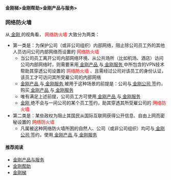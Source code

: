 #### 金刚梯>金刚帮助>金刚产品与服务>
### 网络防火墙
从[ 金刚 ](https://a2zitpro.github.io/web/a2zitpro)的视角看，<font color="Red"> 网络防火墙 </font>大致分为两类：
- 第一类是：为保护公司（或非公司组织）内部网络，阻止除公司员工外的其他人员访问公司内部网络而设置的<font color="Red"> 网络防火墙 </font>
  - 当公司员工离开公司内部网络环境、从公共场所（比如机场、酒店）访问公司内部网络时，则需要釆用[ 金刚产品 ](https://a2zitpro.github.io/web/dlb)与[ 金刚服务 ](https://a2zitpro.github.io/web/kkservices)中所包含的VPN技术帮助其穿透公司设置的<font color="Red"> 网络防火墙 </font>、且需经过公司对该员工的身份认证，该员工才可访问其所受雇公司的内部网络
  - [ 金刚产品 ](https://a2zitpro.github.io/web/dlb)与[ 金刚服务 ](https://a2zitpro.github.io/web/kkservices)被用于这种场景的前提是：公司与[ 金刚公司 ](https://a2zitpro.github.io/web/a2zitpro)签约，购买[ 金刚产品 ](https://a2zitpro.github.io/web/dlb)与[ 金刚服务 ](https://a2zitpro.github.io/web/kkservices)
  - 唯有满足上述前提，公司员工方可使用[ 金刚产品 ](https://a2zitpro.github.io/web/dlb)与[ 金刚服务 ](https://a2zitpro.github.io/web/kkservices)
  - [ 金刚 ](https://a2zitpro.github.io/web/a2zitpro)绝不会与一间公司的某个员工签约，助其穿透其所受雇公司的<font color="Red"> 网络防火墙 </font> <br>
- 第二类是：某些政权为阻止其国民从国际互联网获得公开信息、自由上网而密秘设置的<font color="Red"> 网络防火墙 </font>
  - 凡属被这种网络防火墙所困的自然人、公司（或非公司组织）均可与[ 金刚公司 ](https://a2zitpro.github.io/web/a2zitpro)签约，使用[ 金刚产品 ](https://a2zitpro.github.io/web/dlb)与[ 金刚服务 ](https://a2zitpro.github.io/web/kkservices)

#### 推荐阅读
- [金刚产品与服务](https://a2zitpro.github.io/web/dlb)
- [金刚帮助](https://a2zitpro.github.io/web/a2zitpro)
- [金刚梯](https://a2zitpro.github.io/web/dlb)
